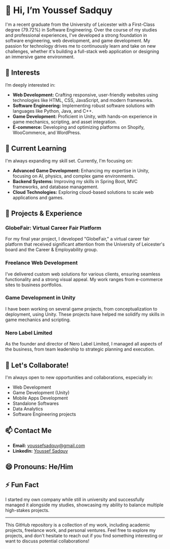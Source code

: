 # 👋 Hi, I’m Youssef Sadquy

I'm a recent graduate from the University of Leicester with a First-Class degree (79.72%) in Software Engineering. Over the course of my studies and professional experiences, I've developed a strong foundation in software engineering, web development, and game development. My passion for technology drives me to continuously learn and take on new challenges, whether it's building a full-stack web application or designing an immersive game environment.

## 👀 Interests
I’m deeply interested in:
- **Web Development:** Crafting responsive, user-friendly websites using technologies like HTML, CSS, JavaScript, and modern frameworks.
- **Software Engineering:** Implementing robust software solutions with languages like Python, Java, and C++.
- **Game Development:** Proficient in Unity, with hands-on experience in game mechanics, scripting, and asset integration.
- **E-commerce:** Developing and optimizing platforms on Shopify, WooCommerce, and WordPress.

## 🌱 Current Learning
I'm always expanding my skill set. Currently, I'm focusing on:
- **Advanced Game Development:** Enhancing my expertise in Unity, focusing on AI, physics, and complex game environments.
- **Backend Systems:** Improving my skills in Spring Boot, MVC frameworks, and database management.
- **Cloud Technologies:** Exploring cloud-based solutions to scale web applications and games.

## 💼 Projects & Experience
### **GlobeFair: Virtual Career Fair Platform**
For my final year project, I developed "GlobeFair," a virtual career fair platform that received significant attention from the University of Leicester's board and the Career & Employability group.

### **Freelance Web Development**
I’ve delivered custom web solutions for various clients, ensuring seamless functionality and a strong visual appeal. My work ranges from e-commerce sites to business portfolios.

### **Game Development in Unity**
I have been working on several game projects, from conceptualization to deployment, using Unity. These projects have helped me solidify my skills in game mechanics and scripting.

### **Nero Label Limited**
As the founder and director of Nero Label Limited, I managed all aspects of the business, from team leadership to strategic planning and execution.

## 💬 Let's Collaborate!
I'm always open to new opportunities and collaborations, especially in:
- Web Development
- Game Development (Unity)
- Mobile Apps Development
- Standalone Softwares
- Data Analytics
- Software Engineering projects

## 📫 Contact Me
- **Email:** youssefsadquy@gmail.com
- **LinkedIn:** [Youssef Sadquy](https://uk.linkedin.com/in/youssef-sadquy-a80723191)

## 😄 Pronouns: He/Him

## ⚡ Fun Fact
I started my own company while still in university and successfully managed it alongside my studies, showcasing my ability to balance multiple high-stakes projects.

---

This GitHub repository is a collection of my work, including academic projects, freelance work, and personal ventures. Feel free to explore my projects, and don't hesitate to reach out if you find something interesting or want to discuss potential collaborations!
